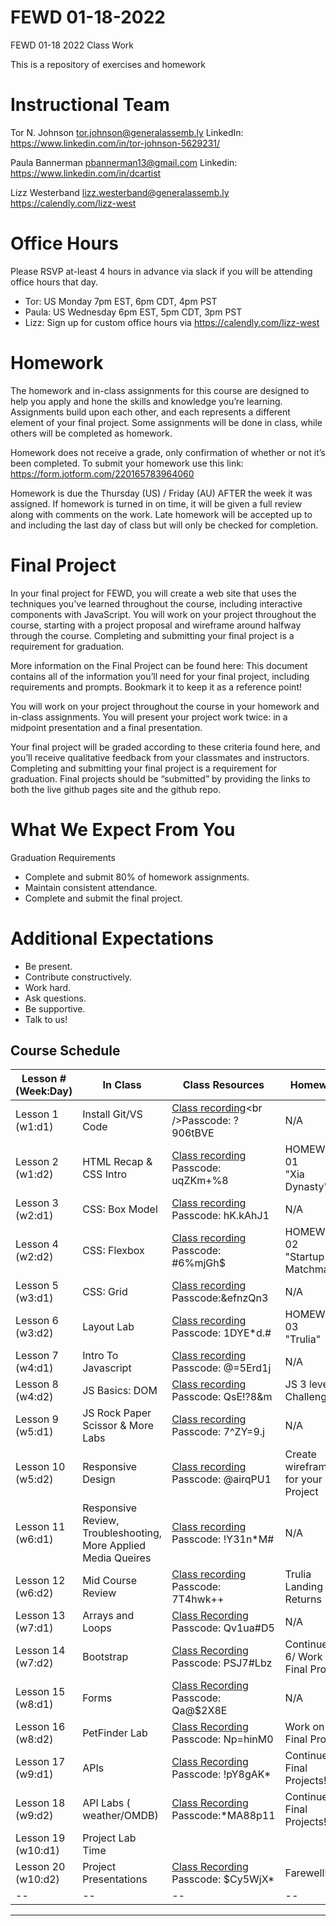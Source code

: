 # FEWD 01-18-2022
FEWD 01-18 2022 Class Work

This is a repository of exercises and homework

# Instructional Team
Tor N. Johnson
tor.johnson@generalassemb.ly
LinkedIn: https://www.linkedin.com/in/tor-johnson-5629231/

Paula Bannerman
pbannerman13@gmail.com
Linkedin: https://www.linkedin.com/in/dcartist

Lizz Westerband
lizz.westerband@generalassemb.ly
https://calendly.com/lizz-west 

# Office Hours
Please RSVP at-least 4 hours in advance via slack if you will be attending office hours that day.
* Tor:  US  Monday 7pm EST,  6pm CDT,  4pm PST
* Paula:  US  Wednesday 6pm EST,  5pm CDT,  3pm PST
* Lizz: Sign up for custom office hours via https://calendly.com/lizz-west


# Homework
The homework and in-class assignments for this course are designed to help you apply and hone the skills and knowledge you’re learning. Assignments build upon each other, and each represents a different element of your final project. Some assignments will be done in class, while others will be completed as homework.

Homework does not receive a grade, only confirmation of whether or not it’s been completed. To submit your homework use this link: https://form.jotform.com/220165783964060

Homework is due the Thursday (US) / Friday (AU) AFTER the week it was assigned.  If homework is turned in on time, it will be given a full review along with comments on the work.  Late homework will be accepted up to and including the last day of class but will only be checked for completion.


# Final Project
In your final project for FEWD, you will create a web site that uses the techniques you've learned throughout the course, including interactive components with JavaScript. You will work on your project throughout the course, starting with a project proposal and wireframe around halfway through the course. Completing and submitting your final project is a requirement for graduation. 

More information on the Final Project can be found here: This document contains all of the information you’ll need for your final project, including requirements and prompts. Bookmark it to keep it as a reference point!

You will work on your project throughout the course in your homework and in-class assignments.  You will present your project work twice: in a midpoint presentation and a final presentation. 

Your final project will be graded according to these criteria found here, and you’ll receive qualitative feedback from your classmates and instructors. Completing and submitting your final project is a requirement for graduation. Final projects should be “submitted” by providing the links to both the live github pages site and the github repo.

# What We Expect From You
Graduation Requirements
* Complete and submit 80% of homework assignments.
* Maintain consistent attendance.
* Complete and submit the final project.

# Additional Expectations
* Be present.
* Contribute constructively.
* Work hard.
* Ask questions.
* Be supportive.
* Talk to us!


<a name="Schedule"></a>
## Course Schedule

| Lesson # (Week:Day) | In Class                                                                                                                                                                                                                                                                                                                                              | Class Resources  | Homework  |
|---------------------|-------------------------------------------------------------------------------------------------------------------------------------------------------------------------------------------------------------------------------------------------------------------------------------------------------------------------------------------------------|---|---------------------------------------------------------------------------------------------------------------------------------------------------------------------------------------|
| Lesson 1 (w1:d1)    | Install Git/VS Code | [Class recording](https://generalassembly.zoom.us/rec/share/4HBWG-7sjEo7TIrgZmWQ1QA79fSflmTdrcO7HslIj-jKUGrGks5tfdqSaVILBITx.m_UqORD7EHdvApU_)<br />Passcode: ?906tBVE | N/A |
| Lesson 2 (w1:d2)    | HTML Recap &<br />CSS Intro |  [Class recording](https://generalassembly.zoom.us/rec/share/LjuhybTDMzlhzvqPq1D32zVFaVgW-fBVQ55eriOdQm87tIAHtmdcid3VgFaZhoyH.vyY7FXa2RQPTfunL)<br />Passcode: uqZKm+%8  | HOMEWORK 01<br />"Xia Dynasty"|
| Lesson 3 (w2:d1)    | CSS: Box Model | [Class recording](https://generalassembly.zoom.us/rec/share/76ug6IksF5klOJX1QfNE0tWN6qE_7ys7Cgj9s3DEzqQP6LIz3ty3ndDgmSNYL_9t.ct2mCRZaerfyzQZi)<br />Passcode: hK.kAhJ1 | N/A |
| Lesson 4 (w2:d2)    | CSS: Flexbox  |[Class recording](https://generalassembly.zoom.us/rec/share/b84438CLi5BcVJSf_z_QjHXZhk_S1XGzOsQ0mhEY8NvZ0Xrd-3AVvlE7HJ8mMTnO.Tbvln3OPabhx8o30)<br />Passcode: #6%mjGh$ | HOMEWORK 02 <br /> "Startup Matchmaker"|
| Lesson 5 (w3:d1)    | CSS: Grid  |[Class recording](https://generalassembly.zoom.us/rec/share/5hn7k_mUzQtKLjQWJjZ4SzqLc2zuvjSv816J-mgJLumY4M58k680K-VQ1sQ5rk9H.6UDg1avlEamMQNVx)<br />Passcode:&efnzQn3  | N/A|
| Lesson 6 (w3:d2)    | Layout Lab  |[Class recording](https://generalassembly.zoom.us/rec/share/oNu4-vE922YCza3KffolNiZrMR6FiL0yMby0o6f7Sj7zI2yLDUbDsBMayTGq1wY.DsAYkZWEVj7PQPNE)<br />Passcode: 1DYE*d.# | HOMEWORK 03 <br /> "Trulia" |
| Lesson 7 (w4:d1)    | Intro To Javascript  |[Class recording](https://generalassembly.zoom.us/rec/share/taf9Hd2KNif9I1Cumq3_uDsWGHocKZ_-B5QLMSEmNqdc1Ppk-ejhTPt1RMxgN59T.IuyGmQFPtcEASIKX)<br />Passcode: @=5Erd1j | N/A |
| Lesson 8 (w4:d2)    | JS Basics: DOM  |[Class recording](https://generalassembly.zoom.us/rec/share/64bWxenVgwc9Ns4w2rDOT2qdrsZSaSDXCc-zuPwcCpf4vo8qnsxGwn_iVdq5TSE.njaSbDMaeICFlFxG)<br />Passcode: QsE!?8&m | JS 3 level Challenge|
| Lesson 9 (w5:d1)    | JS Rock Paper Scissor & More Labs | [Class recording](https://generalassembly.zoom.us/rec/share/gTdyw5nI6mzSWGg9KnreoTrgGtL3KeLsp_FNJxLixKLiXHB2IYixlvyz4JO1sdxD.QhVm06WxUT6HczUn?startTime=1644966209000)<br />Passcode: 7^ZY=9.j | N/A |
| Lesson 10 (w5:d2)   | Responsive Design |   [Class recording](https://generalassembly.zoom.us/rec/share/lwNhp0TDohDu64cqNzoMP_BwH5tmYkJJwvAZXw7ZP4GkXCDg3WV4Ds7sOOAHBnbq.J_Cwnwoc2lvzwVCj?startTime=1645138966000)<br />Passcode: @airqPU1 | Create wireframes for your Project |
| Lesson 11 (w6:d1)     | Responsive Review, Troubleshooting, More Applied Media Queires |   [Class recording](https://generalassembly.zoom.us/rec/share/CqJwMYqImGP8_jG6UTSA7Qq6hu0Me52_37y2ggJ8t7BNErPN2aK7nwOLxPyvZ7Ga.5bRJBFEn97EVZL-7)<br />Passcode: !Y31n*M# | N/A |
| Lesson 12 (w6:d2)  | Mid Course Review  |[Class recording](https://generalassembly.zoom.us/rec/share/QbCbDsr2dlC89mmyRMlPNxhllzKWFrfDLsIpxYsD5mXE60x1-yLsxXtHBXcXxlU.4PBYF7Q-5nvl9Awp) <br />Passcode: 7T4hwk++ | Trulia Landing Returns |
| Lesson 13 (w7:d1)  | Arrays and Loops   |  [Class Recording](https://generalassembly.zoom.us/rec/share/CyhpZ8nwqpsztAj0oY_ZRVCYZPAPLbH3vza5IfTnPSR6LQKbzjQjcZBYLrBz8RO5.LzNL8YHyGzdIu8y1)<br /> Passcode: Qv1ua#D5 | N/A |
| Lesson 14 (w7:d2)  |Bootstrap  | [Class Recording](https://generalassembly.zoom.us/rec/share/nW85ry0klvCSB-eby4IC3ik8w1anepLVIsVWpi7yMyUzzjiZMawx_jwOBCz3Z3aV.yvlDL1x4TU8qu3RE)<br /> Passcode: PSJ7#Lbz   |  Continue HW 6/ Work on Final Project  |
| Lesson 15 (w8:d1)  |Forms   |[Class Recording](https://generalassembly.zoom.us/rec/share/nWEe9BUl1QAjfWgLUXxFvhqGc52vye7B4POEykEB3pPocHpnwR58hHp3rSU5JC7R.F5doUK5q6Va9DPpe)<br /> Passcode: Qa@$2X8E  |  N/A |
| Lesson 16 (w8:d2)  | PetFinder Lab  |[Class Recording](https://generalassembly.zoom.us/rec/share/QNsTRQI_LjFfXcJXOIlHUtwPdRRgBIyKIeTt1-S1f2kVeugCHPVFW8FGcfjAYug0.pKht8usoBo7jkNwj) <br /> Passcode: Np=hinM0   |  Work on Final Project! |
| Lesson 17 (w9:d1)  |APIs  | [Class Recording](https://generalassembly.zoom.us/rec/share/-zC_ZsvzFxdqj7ikwdpZCqyy_C8CQr985yngkgN5dgffAI9C_sDfTc5P-x_oz2Cj.xs_hX-FjG4FL0vWG)<br /> Passcode: !pY8gAK*  |Continue Final Projects!  |
| Lesson 18 (w9:d2)  |API Labs ( weather/OMDB)  | [Class Recording](https://generalassembly.zoom.us/rec/share/tKB4JzInmtA5rtlon8gVjf_Bf3Ybdj7rwmST5Iq7Pk6-8AH9caIAzSJwcq6xjTnj.d9N8hBGKd0DGu1-P)<br/> Passcode:*MA88p11   | Continue Final Projects! |
| Lesson 19 (w10:d1)  | Project Lab Time |   |  |
| Lesson 20 (w10:d2) | Project Presentations | [Class Recording](https://generalassembly.zoom.us/rec/share/fJ_bPqghpHw5-Cc8ASL-nh7z4tZdiKXbglnn7BdkR5RQf6zngRzsV-N5S7Sty6E9.4FHLesCKN0xOynZ-)  <br/> Passcode: $Cy5WjX* | Farewell! |
| --    |  --   |  --   | -- |
---
